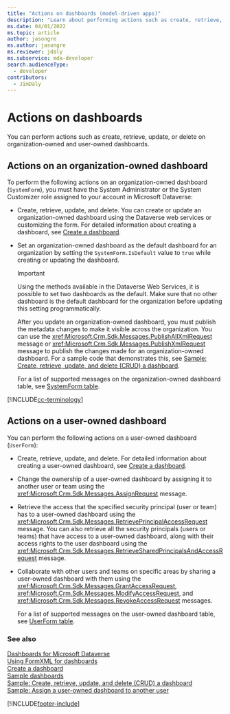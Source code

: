 ```yaml
---
title: "Actions on dashboards (model-driven apps)"
description: "Learn about performing actions such as create, retrieve, update, or delete, on organization-owned and user-owned dashboards."
ms.date: 04/01/2022
ms.topic: article
author: jasongre
ms.author: jasongre
ms.reviewer: jdaly
ms.subservice: mda-developer
search.audienceType:
  - developer
contributors:
  - JimDaly
---
```


# Actions on dashboards

You can perform actions such as create, retrieve, update, or delete on organization-owned and user-owned dashboards.

## Actions on an organization-owned dashboard

To perform the following actions on an organization-owned dashboard (`SystemForm`), you must have the System Administrator or the System Customizer role assigned to your account in Microsoft Dataverse:

- Create, retrieve, update, and delete. You can create or update an organization-owned dashboard using the Dataverse web services or customizing the form. For detailed information about creating a dashboard, see [Create a dashboard](create-dashboard.md).
- Set an organization-owned dashboard as the default dashboard for an organization by setting the `SystemForm.IsDefault` value to `true` while creating or updating the dashboard.

  > [!IMPORTANT]
  > Using the methods available in the Dataverse Web Services, it is possible to set two dashboards as the default. Make sure that no other dashboard is the default dashboard for the organization before updating this setting programmatically.

  After you update an organization-owned dashboard, you must publish the metadata changes to make it visible across the organization. You can use the <xref:Microsoft.Crm.Sdk.Messages.PublishAllXmlRequest> message or <xref:Microsoft.Crm.Sdk.Messages.PublishXmlRequest> message to publish the changes made for an organization-owned dashboard. For a sample code that demonstrates this, see [Sample: Create, retrieve, update, and delete (CRUD) a dashboard](https://github.com/microsoft/PowerApps-Samples/tree/master/dataverse/orgsvc/CSharp/CRUDOperationsDashboard).

  For a list of supported messages on the organization-owned dashboard table, see [SystemForm table](../data-platform/reference/entities/systemform.md).

[!INCLUDE[cc-terminology](../data-platform/includes/cc-terminology.md)]

## Actions on a user-owned dashboard

You can perform the following actions on a user-owned dashboard (`UserForm`):

- Create, retrieve, update, and delete. For detailed information about creating a user-owned dashboard, see [Create a dashboard](create-dashboard.md).
- Change the ownership of a user-owned dashboard by assigning it to another user or team using the <xref:Microsoft.Crm.Sdk.Messages.AssignRequest> message.
- Retrieve the access that the specified security principal (user or team) has to a user-owned dashboard using the <xref:Microsoft.Crm.Sdk.Messages.RetrievePrincipalAccessRequest> message. You can also retrieve all the security principals (users or teams) that have access to a user-owned dashboard, along with their access rights to the user dashboard using the <xref:Microsoft.Crm.Sdk.Messages.RetrieveSharedPrincipalsAndAccessRequest> message.
- Collaborate with other users and teams on specific areas by sharing a user-owned dashboard with them using the <xref:Microsoft.Crm.Sdk.Messages.GrantAccessRequest>, <xref:Microsoft.Crm.Sdk.Messages.ModifyAccessRequest>, and <xref:Microsoft.Crm.Sdk.Messages.RevokeAccessRequest> messages.

  For a list of supported messages on the user-owned dashboard table, see [UserForm table](../data-platform/reference/entities/userform.md).

### See also

[Dashboards for Microsoft Dataverse](analyze-data-with-dashboards.md)  
 [Using FormXML for dashboards](understand-dashboards-dashboard-components-formxml.md)  
 [Create a dashboard](create-dashboard.md)  
 [Sample dashboards](sample-dashboards.md)  
 [Sample: Create, retrieve, update, and delete (CRUD) a dashboard](https://github.com/microsoft/PowerApps-Samples/tree/master/dataverse/orgsvc/CSharp/CRUDOperationsDashboard)  
 [Sample: Assign a user-owned dashboard to another user](https://github.com/microsoft/PowerApps-Samples/tree/master/dataverse/orgsvc/CSharp/AssignUserOwnedDashboardToAnother)

[!INCLUDE[footer-include](../../includes/footer-banner.md)]
